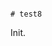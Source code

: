                                                                                                        # test8

Init.
